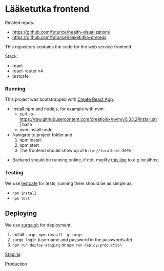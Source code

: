 # Lääketutka frontend

Related repos: 
* https://github.com/futurice/health-visualizations
* https://github.com/futurice/laaketutka-prereqs

This repository contains the code for the web service frontend

Stack:
* react
* react-router v4
* testcafe

### Running

This project was bootstrapped with [Create React App](https://github.com/facebookincubator/create-react-app).

- Install npm and nodejs, for example with nvm:
	- curl -o- https://raw.githubusercontent.com/creationix/nvm/v0.33.2/install.sh | bash
	- nvm install node
- Navigate to project folder and:
	1. npm install
	2. npm start
	3. The frontend should show up at `http://localhost:3000`

* Backend should be running online, if not, modify [this line](https://github.com/futurice/health-visualizations-front/blob/f4b5c3c9e7bf0abe834270d90b814707d9715b2e/src/util.js#L4) to e.g localhost

### Testing

We use [testcafe](https://github.com/DevExpress/testcafe) for tests, running them should be as simple as:
* `npm install`
* `npm test` 

## Deploying

We use [surge.sh](http://surge.sh/) for deployment.
1. Install `surge`, `npm install -g surge`
2. `surge login` (username and password in the passwordsafe)
3. `npm run deploy-staging` or `npm run deploy-production`

[Staging](https://nettipuoskari-staging.surge.sh)

[Production](https://www.laaketutka.fi/)